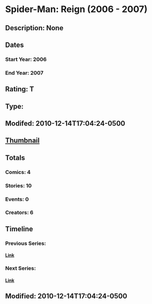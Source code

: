 # Spider-Man: Reign (2006 - 2007)
## Description: None
## Dates
### Start Year: 2006
### End Year: 2007
## Rating: T
## Type: 
## Modifed: 2010-12-14T17:04:24-0500
## [Thumbnail](http://i.annihil.us/u/prod/marvel/i/mg/d/20/4bc5b8699bc8d.jpg)
## Totals
### Comics: 4
### Stories: 10
### Events: 0
### Creators: 6
## Timeline
### Previous Series: 
#### [Link]()
### Next Series: 
#### [Link]()
## Modified: 2010-12-14T17:04:24-0500